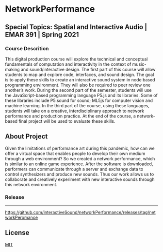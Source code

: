 # NetworkPerformance
## Special Topics: Spatial and Interactive Audio | EMAR 391 | Spring 2021 

### Course Descrition 

This digital production course will explore the technical and conceptual fundamentals of computation and interactivity in the context of music-making and sound/interactive design. 
The first part of this course will allow students to map and explore code, interfaces, and sound design. 
The goal is to apply these skills to create an interactive sound system in node based programming environment. 
They will also be required to peer review one another’s work. During the second part of the semester, students will use the JavaScript-based programming language P5.js and its libraries. Some of these libraries include P5.sound for sound; ML5js for computer vision and machine learning. 
In the third part of the course, using these languages, students will take on a creative, interdisciplinary approach to network performance and production practice. At the end of the course, a network-based final project will be used to evaluate these skills.


About Project
-------------------
Given the limitations of performance art during this pandemic, how can we offer a virtual space that enables people to develop their own medium through a web environment? So we created a network performance, which is similar to an online game experience. After the software is downloaded, performers can communicate through a server and exchange data to control synthesizers and produce new sounds. Thus our work allows us to collaborate and creatively experiment with new interactive sounds through this network environment. 

### Release 
------
https://github.com/interactiveSound/networkPerformance/releases/tag/networkPeromance

License
-------

[MIT](LICENSE.md)



